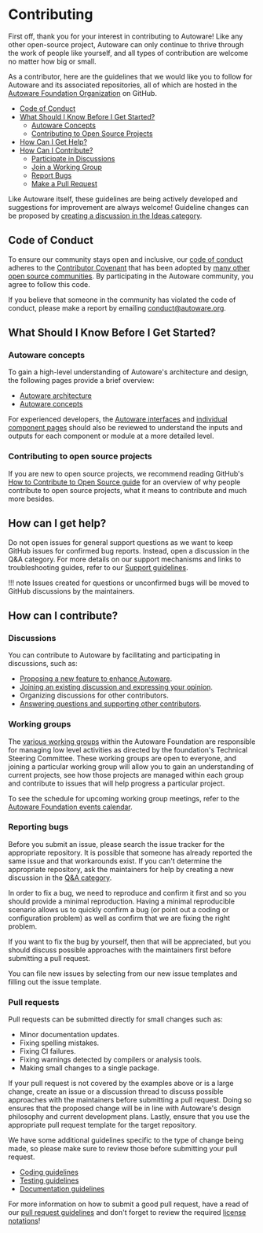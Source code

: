 # Contributing

First off, thank you for your interest in contributing to Autoware! Like any other open-source project, Autoware can only continue to thrive through the work of people like yourself, and all types of contribution are welcome no matter how big or small.

As a contributor, here are the guidelines that we would like you to follow for Autoware and its associated repositories, all of which are hosted in the [Autoware Foundation Organization](https://github.com/autowarefoundation) on GitHub.

- [Code of Conduct](#code-of-conduct)
- [What Should I Know Before I Get Started?](#what-should-i-know-before-i-get-started)
  - [Autoware Concepts](#autoware-concepts)
  - [Contributing to Open Source Projects](#contributing-to-open-source-projects)
- [How Can I Get Help?](#how-can-I-get-help)
- [How Can I Contribute?](#how-can-i-contribute)
  - [Participate in Discussions](#discussions)
  - [Join a Working Group](#working-groups)
  - [Report Bugs](#reporting-bugs)
  - [Make a Pull Request](#pull-requests)

Like Autoware itself, these guidelines are being actively developed and suggestions for improvement are always welcome! Guideline changes can be proposed by [creating a discussion in the Ideas category](https://github.com/autowarefoundation/autoware/discussions/new?category=ideas).

## Code of Conduct

To ensure our community stays open and inclusive, our [code of conduct](https://github.com/autowarefoundation/autoware/blob/main/CODE_OF_CONDUCT.md) adheres to the [Contributor Covenant](https://www.contributor-covenant.org/) that has been adopted by [many other open source communities](https://www.contributor-covenant.org/adopters/). By participating in the Autoware community, you agree to follow this code.

If you believe that someone in the community has violated the code of conduct, please make a report by emailing conduct@autoware.org.

## What Should I Know Before I Get Started?

### Autoware concepts

To gain a high-level understanding of Autoware's architecture and design, the following pages provide a brief overview:

- [Autoware architecture](https://autowarefoundation.github.io/autoware-documentation/main/design/)
- [Autoware concepts](https://autowarefoundation.github.io/autoware-documentation/main/design/autoware-concepts/)

For experienced developers, the [Autoware interfaces](https://autowarefoundation.github.io/autoware-documentation/main/design/autoware-interfaces/) and [individual component pages](https://autowarefoundation.github.io/autoware-documentation/main/design/autoware-interfaces/components/) should also be reviewed to understand the inputs and outputs for each component or module at a more detailed level.

### Contributing to open source projects

If you are new to open source projects, we recommend reading GitHub's [How to Contribute to Open Source guide](https://opensource.guide/how-to-contribute/) for an overview of why people contribute to open source projects, what it means to contribute and much more besides.

## How can I get help?

Do not open issues for general support questions as we want to keep GitHub issues for confirmed bug reports. Instead, open a discussion in the Q&A category. For more details on our support mechanisms and links to troubleshooting guides, refer to our [Support guidelines](../support/index.md).

!!! note
Issues created for questions or unconfirmed bugs will be moved to GitHub discussions by the maintainers.

## How can I contribute?

### Discussions

You can contribute to Autoware by facilitating and participating in discussions, such as:

- [Proposing a new feature to enhance Autoware](https://github.com/orgs/autowarefoundation/discussions/categories/feature-requests).
- [Joining an existing discussion and expressing your opinion](https://github.com/orgs/autowarefoundation/discussions).
- Organizing discussions for other contributors.
- [Answering questions and supporting other contributors](https://github.com/autowarefoundation/autoware/discussions/categories/q-a?discussions_q=category%3AQ%26A+is%3Aunanswered).

### Working groups

The [various working groups](https://github.com/autowarefoundation/autoware-projects/wiki#working-group-list) within the Autoware Foundation are responsible for managing low level activities as directed by the foundation's Technical Steering Committee. These working groups are open to everyone, and joining a particular working group will allow you to gain an understanding of current projects, see how those projects are managed within each group and contribute to issues that will help progress a particular project.

To see the schedule for upcoming working group meetings, refer to the [Autoware Foundation events calendar](https://calendar.google.com/calendar/u/0/embed?src=autoware.org_6lol0ho5ft0217h8c60pi1fm30@group.calendar.google.com).

### Reporting bugs

Before you submit an issue, please search the issue tracker for the appropriate repository. It is possible that someone has already reported the same issue and that workarounds exist. If you can't determine the appropriate repository, ask the maintainers for help by creating a new discussion in the [Q&A category](https://github.com/autowarefoundation/autoware/discussions/categories/q-a).

In order to fix a bug, we need to reproduce and confirm it first and so you should provide a minimal reproduction. Having a minimal reproducible scenario allows us to quickly confirm a bug (or point out a coding or configuration problem) as well as confirm that we are fixing the right problem.

If you want to fix the bug by yourself, then that will be appreciated, but you should discuss possible approaches with the maintainers first before submitting a pull request.

You can file new issues by selecting from our new issue templates and filling out the issue template.

### Pull requests

Pull requests can be submitted directly for small changes such as:

- Minor documentation updates.
- Fixing spelling mistakes.
- Fixing CI failures.
- Fixing warnings detected by compilers or analysis tools.
- Making small changes to a single package.

If your pull request is not covered by the examples above or is a large change, create an issue or a discussion thread to discuss possible approaches with the maintainers before submitting a pull request. Doing so ensures that the proposed change will be in line with Autoware's design philosophy and current development plans. Lastly, ensure that you use the appropriate pull request template for the target repository.

We have some additional guidelines specific to the type of change being made, so please make sure to review those before submitting your pull request.

- [Coding guidelines](coding-guidelines/index.md)
- [Testing guidelines](testing-guidelines/index.md)
- [Documentation guidelines](documentation-guidelines/index.md)

For more information on how to submit a good pull request, have a read of our [pull request guidelines](pull-request-guidelines/index.md) and don't forget to review the required [license notations](license.md)!

